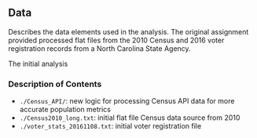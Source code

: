 ## Data
Describes the data elements used in the analysis. The original assignment provided
processed flat files from the 2010 Census and 2016 voter registration records from
a North Carolina State Agency.

The initial analysis 


### Description of Contents
- ```./Census_API/```: new logic for processing Census API data for more accurate
population metrics
- ```./Census2010_long.txt```: initial flat file Census data source from 2010
- ```./voter_stats_20161108.txt```: initial voter registration file